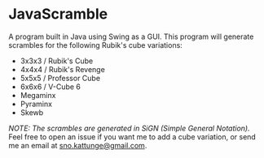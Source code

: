 # JavaScramble
A program built in Java using Swing as a GUI. This program will generate scrambles for the following Rubik's cube variations:  
- 3x3x3 / Rubik's Cube
- 4x4x4 / Rubik's Revenge
- 5x5x5 / Professor Cube
- 6x6x6 / V-Cube 6
- Megaminx
- Pyraminx
- Skewb  


*NOTE: The scrambles are generated in SiGN (Simple General Notation).*  
Feel free to open an issue if you want me to add a cube variation, or send me an email at sno.kattunge@gmail.com.
